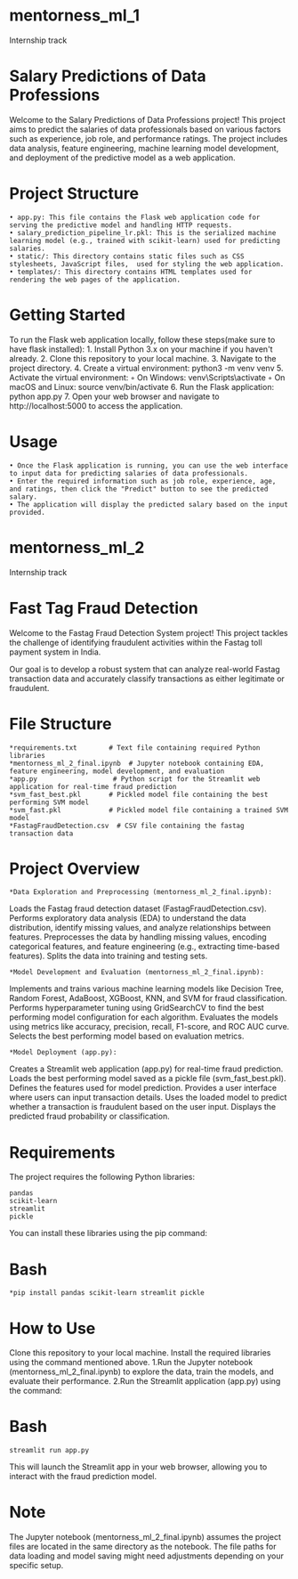 # mentorness_ml_1
Internship track
# Salary Predictions of Data Professions
Welcome to the Salary Predictions of Data Professions project! This project aims to predict the salaries of data professionals based on various factors such as experience, job role, and performance ratings. The project includes data analysis, feature engineering, machine learning model development, and deployment of the predictive model as a web application.
# Project Structure
    • app.py: This file contains the Flask web application code for serving the predictive model and handling HTTP requests.
    • salary_prediction_pipeline_lr.pkl: This is the serialized machine learning model (e.g., trained with scikit-learn) used for predicting salaries.
    • static/: This directory contains static files such as CSS stylesheets, JavaScript files,  used for styling the web application.
    • templates/: This directory contains HTML templates used for rendering the web pages of the application.
# Getting Started
To run the Flask web application locally, follow these steps(make sure to have flask installed):
    1. Install Python 3.x on your machine if you haven't already.
    2. Clone this repository to your local machine.
    3. Navigate to the project directory.
    4. Create a virtual environment: python3 -m venv venv
    5. Activate the virtual environment:
        ◦ On Windows: venv\Scripts\activate
        ◦ On macOS and Linux: source venv/bin/activate
    6. Run the Flask application: python app.py
    7. Open your web browser and navigate to http://localhost:5000 to access the application.
# Usage
    • Once the Flask application is running, you can use the web interface to input data for predicting salaries of data professionals.
    • Enter the required information such as job role, experience, age, and ratings, then click the "Predict" button to see the predicted salary.
    • The application will display the predicted salary based on the input provided.


# mentorness_ml_2
Internship track
# Fast Tag Fraud Detection
Welcome to the Fastag Fraud Detection System project! This project tackles the challenge of identifying fraudulent activities within the Fastag toll payment system in India.

Our goal is to develop a robust system that can analyze real-world Fastag transaction data and accurately classify transactions as either legitimate or fraudulent.



# File Structure

    *requirements.txt        # Text file containing required Python libraries
    *mentorness_ml_2_final.ipynb  # Jupyter notebook containing EDA, feature engineering, model development, and evaluation
    *app.py                   # Python script for the Streamlit web application for real-time fraud prediction
    *svm_fast_best.pkl       # Pickled model file containing the best performing SVM model
    *svm_fast.pkl            # Pickled model file containing a trained SVM model
    *FastagFraudDetection.csv  # CSV file containing the fastag transaction data
# Project Overview
    *Data Exploration and Preprocessing (mentorness_ml_2_final.ipynb):

Loads the Fastag fraud detection dataset (FastagFraudDetection.csv).
Performs exploratory data analysis (EDA) to understand the data distribution, identify missing values, and analyze relationships between features.
Preprocesses the data by handling missing values, encoding categorical features, and feature engineering (e.g., extracting time-based features).
Splits the data into training and testing sets.

    *Model Development and Evaluation (mentorness_ml_2_final.ipynb):

Implements and trains various machine learning models like Decision Tree, Random Forest, AdaBoost, XGBoost, KNN, and SVM for fraud classification.
Performs hyperparameter tuning using GridSearchCV to find the best performing model configuration for each algorithm.
Evaluates the models using metrics like accuracy, precision, recall, F1-score, and ROC AUC curve.
Selects the best performing model based on evaluation metrics.

    *Model Deployment (app.py):

Creates a Streamlit web application (app.py) for real-time fraud prediction.
Loads the best performing model saved as a pickle file (svm_fast_best.pkl).
Defines the features used for model prediction.
Provides a user interface where users can input transaction details.
Uses the loaded model to predict whether a transaction is fraudulent based on the user input.
Displays the predicted fraud probability or classification.

# Requirements
The project requires the following Python libraries:

    pandas
    scikit-learn
    streamlit
    pickle
You can install these libraries using the pip command:

# Bash

    *pip install pandas scikit-learn streamlit pickle
    

# How to Use
Clone this repository to your local machine.
Install the required libraries using the command mentioned above.
1.Run the Jupyter notebook (mentorness_ml_2_final.ipynb) to explore the data, train the models, and evaluate their performance.
2.Run the Streamlit application (app.py) using the command:
# Bash
    streamlit run app.py

This will launch the Streamlit app in your web browser, allowing you to interact with the fraud prediction model.

# Note
The Jupyter notebook (mentorness_ml_2_final.ipynb) assumes the project files are located in the same directory as the notebook. The file paths for data loading and model saving might need adjustments depending on your specific setup.
